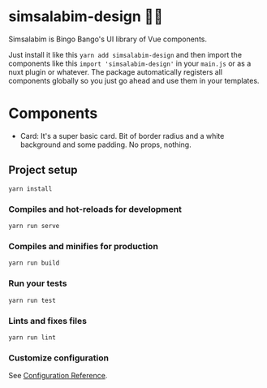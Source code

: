# simsalabim-design 🧙‍♂️

Simsalabim is Bingo Bango's UI library of Vue components.

Just install it like this `yarn add simsalabim-design` and then import the components like this `import 'simsalabim-design'` in your `main.js` or as a nuxt plugin or whatever. The package automatically registers all components globally so you just go ahead and use them in your templates.

# Components

- Card: It's a super basic card. Bit of border radius and a white background and some padding. No props, nothing.

## Project setup
```
yarn install
```

### Compiles and hot-reloads for development
```
yarn run serve
```

### Compiles and minifies for production
```
yarn run build
```

### Run your tests
```
yarn run test
```

### Lints and fixes files
```
yarn run lint
```

### Customize configuration
See [Configuration Reference](https://cli.vuejs.org/config/).
